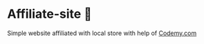 # Affiliate-site :money_mouth_face:                                                                                                                                                                                            
Simple website affiliated with local store
 with help of <a href="http://johnelder.com/">Codemy.com</a>
